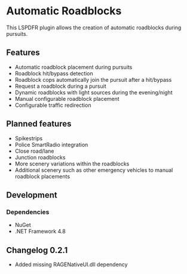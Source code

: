 # Automatic Roadblocks

This LSPDFR plugin allows the creation of automatic roadblocks during pursuits.

## Features

- Automatic roadblock placement during pursuits
- Roadblock hit/bypass detection
- Roadblock cops automatically join the pursuit after a hit/bypass
- Request a roadblock during a pursuit
- Dynamic roadblocks with light sources during the evening/night
- Manual configurable roadblock placement
- Configurable traffic redirection

## Planned features

- Spikestrips
- Police SmartRadio integration
- Close road/lane
- Junction roadblocks
- More scenery variations within the roadblocks
- Additional scenery such as other emergency vehicles to manual roadblock placements

## Development

### Dependencies

- NuGet
- .NET Framework 4.8

## Changelog 0.2.1

- Added missing RAGENativeUI.dll dependency
